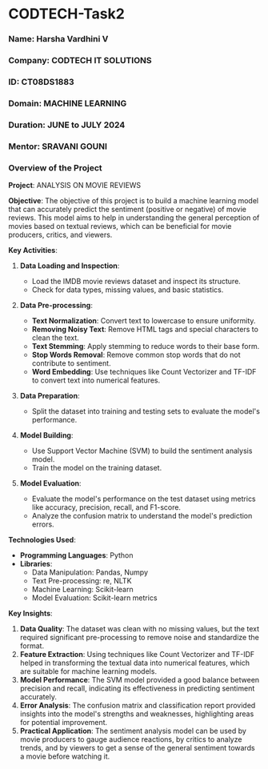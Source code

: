 # CODTECH-Task2

### **Name**: Harsha Vardhini V
### **Company**: CODTECH IT SOLUTIONS
### **ID**: CT08DS1883
### **Domain**: MACHINE LEARNING
### **Duration**: JUNE to JULY 2024
### **Mentor**: SRAVANI GOUNI

### Overview of the Project

**Project**: ANALYSIS ON MOVIE REVIEWS

**Objective**: The objective of this project is to build a machine learning model that can accurately predict the sentiment (positive or negative) of movie reviews. This model aims to help in understanding the general perception of movies based on textual reviews, which can be beneficial for movie producers, critics, and viewers.

**Key Activities**:
1. **Data Loading and Inspection**:
   - Load the IMDB movie reviews dataset and inspect its structure.
   - Check for data types, missing values, and basic statistics.

2. **Data Pre-processing**:
   - **Text Normalization**: Convert text to lowercase to ensure uniformity.
   - **Removing Noisy Text**: Remove HTML tags and special characters to clean the text.
   - **Text Stemming**: Apply stemming to reduce words to their base form.
   - **Stop Words Removal**: Remove common stop words that do not contribute to sentiment.
   - **Word Embedding**: Use techniques like Count Vectorizer and TF-IDF to convert text into numerical features.

3. **Data Preparation**:
   - Split the dataset into training and testing sets to evaluate the model's performance.

4. **Model Building**:
   - Use Support Vector Machine (SVM) to build the sentiment analysis model.
   - Train the model on the training dataset.

5. **Model Evaluation**:
   - Evaluate the model's performance on the test dataset using metrics like accuracy, precision, recall, and F1-score.
   - Analyze the confusion matrix to understand the model's prediction errors.

**Technologies Used**:
- **Programming Languages**: Python
- **Libraries**:
  - Data Manipulation: Pandas, Numpy
  - Text Pre-processing: re, NLTK
  - Machine Learning: Scikit-learn
  - Model Evaluation: Scikit-learn metrics

**Key Insights**:
1. **Data Quality**: The dataset was clean with no missing values, but the text required significant pre-processing to remove noise and standardize the format.
2. **Feature Extraction**: Using techniques like Count Vectorizer and TF-IDF helped in transforming the textual data into numerical features, which are suitable for machine learning models.
3. **Model Performance**: The SVM model provided a good balance between precision and recall, indicating its effectiveness in predicting sentiment accurately.
4. **Error Analysis**: The confusion matrix and classification report provided insights into the model's strengths and weaknesses, highlighting areas for potential improvement.
5. **Practical Application**: The sentiment analysis model can be used by movie producers to gauge audience reactions, by critics to analyze trends, and by viewers to get a sense of the general sentiment towards a movie before watching it.

